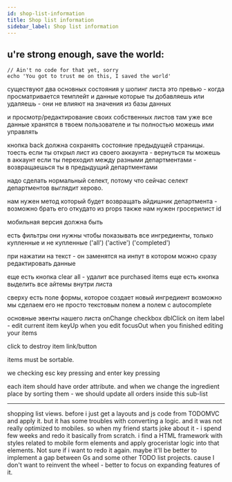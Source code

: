 ```yaml
---
id: shop-list-information
title: Shop list information
sidebar_label: Shop list information
---
```



## u're strong enough, save the world:

```
// Ain't no code for that yet, sorry
echo 'You got to trust me on this, I saved the world'
```





существуют два основных состояния у шопинг листа это превью - когда просматривается темплейт и данные которые ты добавляешь или удаляешь - они не влияют на значения из базы данных

и просмотр/редактирование своих собственных листов там уже все данные хранятся в твоем пользователе и ты полностью можешь ими управлять

кнопка back должна сохранять состояние предыдущей страницы. тоесть если ты открыл лист из своего аккаунта - вернуться ты можешь в аккаунт если ты переходил между разными департментами - возвращаешься ты в предыдущий департментами

надо сделать нормальный селект, потому что сейчас селект департментов выглядит херово.

нам нужен метод который будет возвращать айдишник департмента - возможно брать его откудато из props также нам нужен гросерилист id

мобильная версия должна быть

есть фильтры они нужны чтобы показывать все ингредиенты, только купленные и не купленные \('all'\) \('active'\) \('completed'\)

при нажатии на текст - он заменятся на инпут в котором можно сразу редактировать данные

еще есть кнопка clear all - удалит все purchased items еще есть кнопка выделить все айтемы внутри листа

сверху есть поле формы, которое создает новый ингредиент возможно мы сделаем его не просто текстовым полем а полем с autocomplete

основные эвенты нашего листа onChange checkbox dblClick on item label - edit current item keyUp when you edit focusOut when you finished editing your items

click to destroy item link/button

items must be sortable.

we checking esc key pressing and enter key pressing

each item should have order attribute. and when we change the ingredient place by sorting them - we should update all orders inside this sub-list



---

shopping list views. before i just get a layouts and js code from TODOMVC and apply it. but it has some troubles with converting a logic. and it was not really optimized to mobiles. so when my friend starts joke about it - i spend few weeks and redo it basically from scratch. i find a HTML framework with styles related to mobile form elements and apply groceristar logic into that elements. Not sure if i want to redo it again. maybe it'll be better to implement a gap between Gs and some other TODO list projects. cause I don't want to reinvent the wheel - better to focus on expanding features of it.
